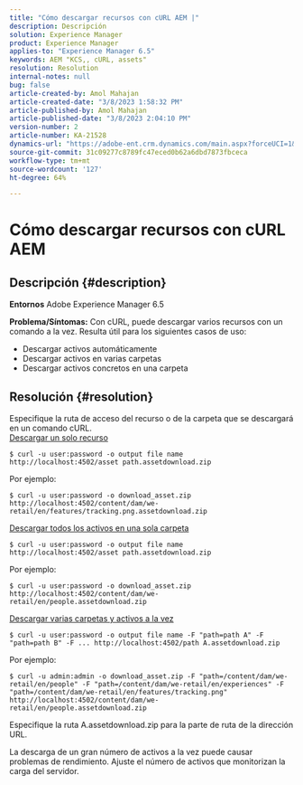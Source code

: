 ```yaml
---
title: "Cómo descargar recursos con cURL AEM |"
description: Descripción
solution: Experience Manager
product: Experience Manager
applies-to: "Experience Manager 6.5"
keywords: AEM "KCS,, cURL, assets"
resolution: Resolution
internal-notes: null
bug: false
article-created-by: Amol Mahajan
article-created-date: "3/8/2023 1:58:32 PM"
article-published-by: Amol Mahajan
article-published-date: "3/8/2023 2:04:10 PM"
version-number: 2
article-number: KA-21528
dynamics-url: "https://adobe-ent.crm.dynamics.com/main.aspx?forceUCI=1&pagetype=entityrecord&etn=knowledgearticle&id=dc8a114f-b9bd-ed11-83ff-6045bd006268"
source-git-commit: 31c09277c8789fc47eced0b62a6dbd7873fbceca
workflow-type: tm+mt
source-wordcount: '127'
ht-degree: 64%

---
```


# Cómo descargar recursos con cURL AEM

## Descripción {#description}

<b>Entornos</b>
Adobe Experience Manager 6.5


<b>Problema/Síntomas:</b>
Con cURL, puede descargar varios recursos con un comando a la vez. Resulta útil para los siguientes casos de uso:

- Descargar activos automáticamente
- Descargar activos en varias carpetas
- Descargar activos concretos en una carpeta



## Resolución {#resolution}

Especifique la ruta de acceso del recurso o de la carpeta que se descargará en un comando cURL.<br>
<u>Descargar un solo recurso</u>


```
$ curl -u user:password -o output file name http://localhost:4502/asset path.assetdownload.zip
```


Por ejemplo:


```
$ curl -u user:password -o download_asset.zip http://localhost:4502/content/dam/we-retail/en/features/tracking.png.assetdownload.zip
```


<u>Descargar todos los activos en una sola carpeta</u>


```
$ curl -u user:password -o output file name http://localhost:4502/asset path.assetdownload.zip
```


Por ejemplo:


```
$ curl -u user:password -o download_asset.zip http://localhost:4502/content/dam/we-retail/en/people.assetdownload.zip
```


<u>Descargar varias carpetas y activos a la vez</u>


```
$ curl -u user:password -o output file name -F "path=path A" -F "path=path B" -F ... http://localhost:4502/path A.assetdownload.zip
```


Por ejemplo:


```
$ curl -u admin:admin -o download_asset.zip -F "path=/content/dam/we-retail/en/people" -F "path=/content/dam/we-retail/en/experiences" -F "path=/content/dam/we-retail/en/features/tracking.png" http://localhost:4502/content/dam/we-retail/en/people.assetdownload.zip
```


Especifique la ruta A.assetdownload.zip para la parte de ruta de la dirección URL.

La descarga de un gran número de activos a la vez puede causar problemas de rendimiento. Ajuste el número de activos que monitorizan la carga del servidor.
